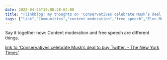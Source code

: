 ```yaml
---
date: 2022-04-25T19:08:28-04:00
title: "🔗linkblog: my thoughts on 'Conservatives celebrate Musk’s deal to buy Twitter. - The New York Times'"
tags: ["link","Communities","content moderation","free speech","Elon Musk","Twitter"]
---
```

Say it together now: Content moderation and free speech are different things.
 
[link to 'Conservatives celebrate Musk’s deal to buy Twitter. - The New York Times'](https://www.nytimes.com/2022/04/25/technology/conservatives-musk-twitter.html)
